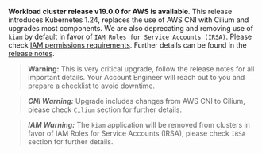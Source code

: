 **Workload cluster release v19.0.0 for AWS is available**. This release introduces Kubernetes 1.24, replaces the use of AWS CNI with Cilium and upgrades most components. We are also deprecating and removing use of `kiam` by default in favor of `IAM Roles for Service Accounts (IRSA)`. Please check [IAM permissions requirements](https://github.com/giantswarm/giantswarm-aws-account-prerequisites/blob/master/CHANGELOG.md#330---2023-05-11). Further details can be found in the [release notes](https://docs.giantswarm.io/changes/workload-cluster-releases-aws/releases/aws-v19.0.0/).

> **Warning:** This is very critical upgrade, follow the release notes for all important details. Your Account Engineer will reach out to you and prepare a checklist to avoid downtime.

> **_CNI Warning:_** Upgrade includes changes from AWS CNI to Cilium, please check `Cilium` section for further details.

> **_IAM Warning:_** The `kiam` application will be removed from clusters in favor of IAM Roles for Service Accounts (IRSA), please check `IRSA` section for further details.
